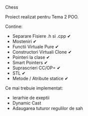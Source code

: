 Chess

Proiect realizat pentru Tema 2 POO.

Contine:

- Separare Fisiere .h si .cpp ✔
- Mosteniri ✔
- Functii Virtuale Pure ✔
- Constructori Virtuali Clone ✔
- Pointeri la clase ✔
- Smart Pointers ✔
- Suprascrieri CC/OP= ✔
- STL ✔
- Metode / Atribute statice ✔

Ce mai trebuie implementat:

- Ierarhie de exeptii 
- Dynamic Cast 
- Adaugarea tuturor regulilor de sah 
